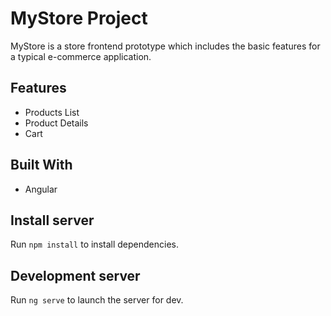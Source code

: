 # MyStore Project

MyStore is a store frontend prototype which includes the basic features for a typical e-commerce application.  

## Features 
 - Products List
 - Product Details
 - Cart

## Built With
 - Angular

## Install server

Run `npm install` to install dependencies.

## Development server

Run `ng serve` to launch the server for dev.
